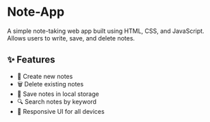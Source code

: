 # Note-App
A simple note-taking web app built using HTML, CSS, and JavaScript. Allows users to write, save, and delete notes.
## ✨ Features

- 📝 Create new notes
- 🗑️ Delete existing notes
- 💾 Save notes in local storage
- 🔍 Search notes by keyword
- 🎨 Responsive UI for all devices

